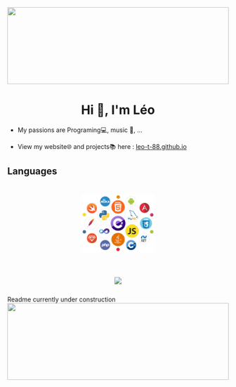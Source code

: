 <img src="https://leo-t-88.github.io/aboutme/top.png" width="100%" height="175px">
<h1 align="center">Hi 👋, I'm Léo</h1>

- My passions are Programing💻, music 🎵, ...
  
- View my website🌐 and projects📚 here : [leo-t-88.github.io](https://leo-t-88.github.io)

## Languages

<h1 align="center"><img src="languageslogos.png" width="33%"></h1>
<h1 align="center"><img src="https://github-readme-stats.vercel.app/api/top-langs/?username=leo-t-88&layout=compact&theme=tokyonight&border_radius=10&card_width=500"></h1>

Readme currently under construction
<img src="https://leo-t-88.github.io/aboutme/bottom.png" width="100%" height="175px">
